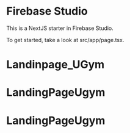 # Firebase Studio

This is a NextJS starter in Firebase Studio.

To get started, take a look at src/app/page.tsx.
# Landinpage_UGym
# LandingPageUgym
# LandingPageUgym

